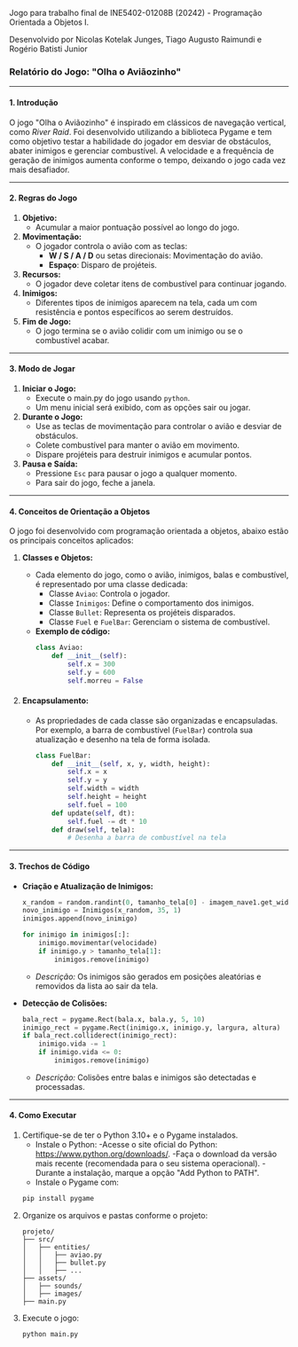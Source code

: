 Jogo para trabalho final de INE5402-01208B (20242) - Programação Orientada a Objetos I.

Desenvolvido por Nicolas Kotelak Junges, Tiago Augusto Raimundi e Rogério Batisti Junior


### **Relatório do Jogo: "Olha o Aviãozinho"**

---

#### **1. Introdução**
O jogo "Olha o Aviãozinho" é inspirado em clássicos de navegação vertical, como *River Raid*. Foi desenvolvido utilizando a biblioteca Pygame e tem como objetivo testar a habilidade do jogador em desviar de obstáculos, abater inimigos e gerenciar combustível. A velocidade e a frequência de geração de inimigos aumenta conforme o tempo, deixando o jogo cada vez mais desafiador.

---

#### **2. Regras do Jogo**
1. **Objetivo:**
   - Acumular a maior pontuação possível ao longo do jogo.
2. **Movimentação:**
   - O jogador controla o avião com as teclas:
     - **W / S / A / D** ou setas direcionais: Movimentação do avião.
     - **Espaço**: Disparo de projéteis.
3. **Recursos:**
   - O jogador deve coletar itens de combustível para continuar jogando.
4. **Inimigos:**
   - Diferentes tipos de inimigos aparecem na tela, cada um com resistência e pontos específicos ao serem destruídos.
5. **Fim de Jogo:**
   - O jogo termina se o avião colidir com um inimigo ou se o combustível acabar.

---

#### **3. Modo de Jogar**
1. **Iniciar o Jogo:**
   - Execute o main.py do jogo usando `python`.
   - Um menu inicial será exibido, com as opções sair ou jogar.
2. **Durante o Jogo:**
   - Use as teclas de movimentação para controlar o avião e desviar de obstáculos.
   - Colete combustível para manter o avião em movimento.
   - Dispare projéteis para destruir inimigos e acumular pontos.
3. **Pausa e Saída:**
   - Pressione `Esc` para pausar o jogo a qualquer momento.
   - Para sair do jogo, feche a janela.

---

#### **4. Conceitos de Orientação a Objetos**
O jogo foi desenvolvido com programação orientada a objetos, abaixo estão os principais conceitos aplicados:

1. **Classes e Objetos:**
   - Cada elemento do jogo, como o avião, inimigos, balas e combustível, é representado por uma classe dedicada:
     - Classe `Aviao`: Controla o jogador.
     - Classe `Inimigos`: Define o comportamento dos inimigos.
     - Classe `Bullet`: Representa os projéteis disparados.
     - Classe `Fuel` e `FuelBar`: Gerenciam o sistema de combustível.
   - **Exemplo de código:**
     ```python
     class Aviao:
         def __init__(self):
             self.x = 300
             self.y = 600
             self.morreu = False
     ```

2. #### **Encapsulamento:**
   - As propriedades de cada classe são organizadas e encapsuladas. Por exemplo, a barra de combustível (`FuelBar`) controla sua atualização e desenho na tela de forma isolada.
     ```python
     class FuelBar:
         def __init__(self, x, y, width, height):
             self.x = x
             self.y = y
             self.width = width
             self.height = height
             self.fuel = 100
         def update(self, dt):
             self.fuel -= dt * 10
         def draw(self, tela):
             # Desenha a barra de combustível na tela
     ```
---

#### **3. Trechos de Código**
- **Criação e Atualização de Inimigos:**
  ```python
  x_random = random.randint(0, tamanho_tela[0] - imagem_nave1.get_width())
  novo_inimigo = Inimigos(x_random, 35, 1)
  inimigos.append(novo_inimigo)

  for inimigo in inimigos[:]:
      inimigo.movimentar(velocidade)
      if inimigo.y > tamanho_tela[1]:
          inimigos.remove(inimigo)
  ```
  - *Descrição:* Os inimigos são gerados em posições aleatórias e removidos da lista ao sair da tela.

- **Detecção de Colisões:**
  ```python
  bala_rect = pygame.Rect(bala.x, bala.y, 5, 10)
  inimigo_rect = pygame.Rect(inimigo.x, inimigo.y, largura, altura)
  if bala_rect.colliderect(inimigo_rect):
      inimigo.vida -= 1
      if inimigo.vida <= 0:
          inimigos.remove(inimigo)
  ```
  - *Descrição:* Colisões entre balas e inimigos são detectadas e processadas.

---

#### **4. Como Executar**
1. Certifique-se de ter o Python 3.10+ e o Pygame instalados.
    - Instale o Python:
       -Acesse o site oficial do Python: https://www.python.org/downloads/.
       -Faça o download da versão mais recente (recomendada para o seu sistema operacional).
       -Durante a instalação, marque a opção "Add Python to PATH".
    - Instale o Pygame com:
     ```bash
     pip install pygame
     ```
3. Organize os arquivos e pastas conforme o projeto:
   ```
   projeto/
   ├── src/
   │   ├── entities/
   │   │   ├── aviao.py
   │   │   ├── bullet.py
   │   │   ├── ...
   ├── assets/
   │   ├── sounds/
   │   ├── images/
   ├── main.py
   ```
4. Execute o jogo:
   ```bash
   python main.py
   ```



